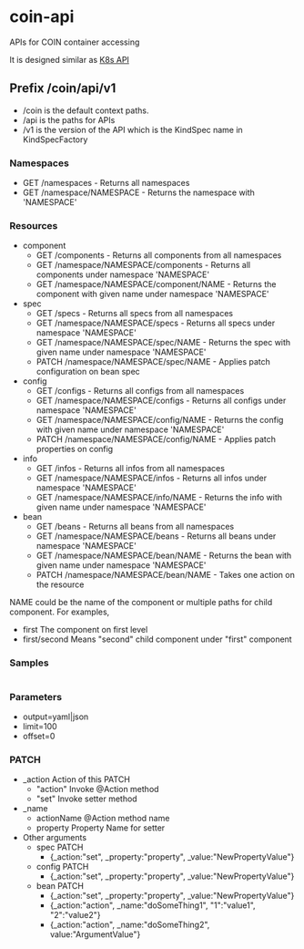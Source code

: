 # coin-api

APIs for COIN container accessing

It is designed similar as [K8s API](https://kubernetes.io/docs/reference/using-api/api-concepts/)

## Prefix /coin/api/v1

- /coin is the default context paths.
- /api is the paths for APIs
- /v1  is the version of the API which is the KindSpec name in KindSpecFactory

### Namespaces

- GET /namespaces     - Returns all namespaces
- GET /namespace/NAMESPACE - Returns the namespace with 'NAMESPACE'

### Resources
- component
  - GET /components - Returns all components from all namespaces
  - GET /namespace/NAMESPACE/components - Returns all components under namespace 'NAMESPACE'
  - GET /namespace/NAMESPACE/component/NAME - Returns the component with given name under namespace 'NAMESPACE'
- spec
  - GET /specs - Returns all specs from all namespaces
  - GET /namespace/NAMESPACE/specs - Returns all specs under namespace 'NAMESPACE'
  - GET /namespace/NAMESPACE/spec/NAME - Returns the spec with given name under namespace 'NAMESPACE'
  - PATCH /namespace/NAMESPACE/spec/NAME - Applies patch configuration on bean spec
- config
  - GET /configs - Returns all configs from all namespaces
  - GET /namespace/NAMESPACE/configs - Returns all configs under namespace 'NAMESPACE'
  - GET /namespace/NAMESPACE/config/NAME - Returns the config with given name under namespace 'NAMESPACE'
  - PATCH /namespace/NAMESPACE/config/NAME - Applies patch properties on config
- info
  - GET /infos - Returns all infos from all namespaces
  - GET /namespace/NAMESPACE/infos - Returns all infos under namespace 'NAMESPACE'
  - GET /namespace/NAMESPACE/info/NAME - Returns the info with given name under namespace 'NAMESPACE'
- bean
  - GET /beans - Returns all beans from all namespaces
  - GET /namespace/NAMESPACE/beans - Returns all beans under namespace 'NAMESPACE'
  - GET /namespace/NAMESPACE/bean/NAME - Returns the bean with given name under namespace 'NAMESPACE'
  - PATCH /namespace/NAMESPACE/bean/NAME - Takes one action on the resource
  
NAME could be the name of the component or multiple paths for child component.
For examples,
- first  The component on first level
- first/second  Means "second" child component under "first" component

### Samples
```

```
### Parameters
- output=yaml|json
- limit=100
- offset=0

### PATCH
- _action Action of this PATCH
  - "action" Invoke @Action method
  - "set" Invoke setter method
- _name
  - actionName @Action method name
  - property  Property Name for setter
- Other arguments
  - spec PATCH
    - {_action:"set", _property:"property", _value:"NewPropertyValue"} 
  - config PATCH
    - {_action:"set", _property:"property", _value:"NewPropertyValue"}
  - bean PATCH
    - {_action:"set", _property:"property", _value:"NewPropertyValue"}
    - {_action:"action", _name:"doSomeThing1", "1":"value1", "2":"value2"}
    - {_action:"action", _name:"doSomeThing2", value:"ArgumentValue"}


